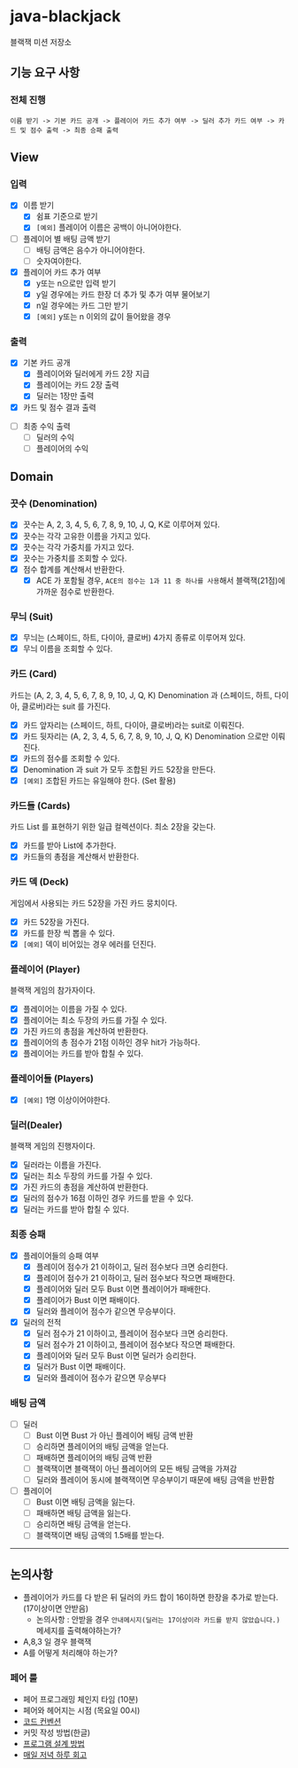 # java-blackjack

블랙잭 미션 저장소

## 기능 요구 사항

### 전체 진행

`이름 받기 -> 기본 카드 공개 -> 플레이어 카드 추가 여부 -> 딜러 추가 카드 여부 -> 카드 및 점수 출력 -> 최종 승패 출력`

## View

### 입력

- [x] 이름 받기
    - [x] 쉼표 기준으로 받기
    - [x] `[예외]` 플레이어 이름은 공백이 아니어야한다.

- [ ] 플레이어 별 배팅 금액 받기
    - [ ] 배팅 금액은 음수가 아니어야한다.
    - [ ] 숫자여야한다.

- [x] 플레이어 카드 추가 여부
    - [x] y또는 n으로만 입력 받기
    - [x] y일 경우에는 카드 한장 더 추가 및 추가 여부 물어보기
    - [x] n일 경우에는 카드 그만 받기
    - [x] `[예외]` y또는 n 이외의 값이 들어왔을 경우

### 출력

- [x] 기본 카드 공개
    - [x] 플레이어와 딜러에게 카드 2장 지급
    - [x] 플레이어는 카드 2장 출력
    - [x] 딜러는 1장만 출력

- [x] 카드 및 점수 결과 출력

[//]: # (- [x] 최종 승패 출력)

[//]: # (    - [x] 플레이어들의 승패 여부)

[//]: # (    - [x] 딜러의 전적)

- [ ] 최종 수익 출력
    - [ ] 딜러의 수익
    - [ ] 플레이어의 수익

## Domain

### 끗수 (Denomination)

- [x] 끗수는 A, 2, 3, 4, 5, 6, 7, 8, 9, 10, J, Q, K로 이루어져 있다.
- [x] 끗수는 각각 고유한 이름을 가지고 있다.
- [x] 끗수는 각각 가중치를 가지고 있다.
- [x] 끗수는 가중치를 조회할 수 있다.
- [x] 점수 합계를 계산해서 반환한다.
    - [x] ACE 가 포함될 경우, `ACE의 점수는 1과 11 중 하나를 사용`해서 블랙잭(21점)에 가까운 점수로 반환한다.

### 무늬 (Suit)

- [x] 무늬는 (스페이드, 하트, 다이아, 클로버) 4가지 종류로 이루어져 있다.
- [x] 무늬 이름을 조회할 수 있다.

### 카드 (Card)

카드는 (A, 2, 3, 4, 5, 6, 7, 8, 9, 10, J, Q, K) Denomination 과
(스페이드, 하트, 다이아, 클로버)라는 suit 를 가진다.

- [x] 카드 앞자리는 (스페이드, 하트, 다이아, 클로버)라는 suit로 이뤄진다.
- [x] 카드 뒷자리는 (A, 2, 3, 4, 5, 6, 7, 8, 9, 10, J, Q, K) Denomination 으로만 이뤄진다.
- [x] 카드의 점수를 조회할 수 있다.
- [x] Denomination 과 suit 가 모두 조합된 카드 52장을 만든다.
- [x] `[예외]` 조합된 카드는 유일해야 한다. (Set 활용)

### 카드들 (Cards)

카드 List 를 표현하기 위한 일급 컬렉션이다. 최소 2장을 갖는다.

- [x] 카드를 받아 List에 추가한다.
- [x] 카드들의 총점을 계산해서 반환한다.

### 카드 덱 (Deck)

게임에서 사용되는 카드 52장을 가진 카드 뭉치이다.

- [x] 카드 52장을 가진다.
- [x] 카드를 한장 씩 뽑을 수 있다.
- [x] `[예외]` 덱이 비어있는 경우 에러를 던진다.

### 플레이어 (Player)

블랙잭 게임의 참가자이다.

- [x] 플레이어는 이름을 가질 수 있다.
- [x] 플레이어는 최소 두장의 카드를 가질 수 있다.
- [x] 가진 카드의 총점을 계산하여 반환한다.
- [x] 플레이어의 총 점수가 21점 이하인 경우 hit가 가능하다.
- [x] 플레이어는 카드를 받아 합칠 수 있다.

### 플레이어들 (Players)

- [x] `[예외]` 1명 이상이어야한다.

### 딜러(Dealer)

블랙잭 게임의 진행자이다.

- [x] 딜러라는 이름을 가진다.
- [x] 딜러는 최소 두장의 카드를 가질 수 있다.
- [x] 가진 카드의 총점을 계산하여 반환한다.
- [x] 딜러의 점수가 16점 이하인 경우 카드를 받을 수 있다.
- [x] 딜러는 카드를 받아 합칠 수 있다.

### 최종 승패

- [x]  플레이어들의 승패 여부
    - [x]  플레이어 점수가 21 이하이고, 딜러 점수보다 크면 승리한다.
    - [x]  플레이어 점수가 21 이하이고, 딜러 점수보다 작으면 패배한다.
    - [x]  플레이어와 딜러 모두 Bust 이면 플레이어가 패배한다.
    - [x]  플레이어가 Bust 이면 패배이다.
    - [x]  딜러와 플레이어 점수가 같으면 무승부이다.
- [x]  딜러의 전적
    - [x]  딜러 점수가 21 이하이고, 플레이어 점수보다 크면 승리한다.
    - [x]  딜러 점수가 21 이하이고, 플레이어 점수보다 작으면 패배한다.
    - [x]  플레이어와 딜러 모두 Bust 이면 딜러가 승리한다.
    - [x]  딜러가 Bust 이면 패배이다.
    - [x]  딜러와 플레이어 점수가 같으면 무승부다

### 배팅 금액

- [ ] 딜러
    - [ ]  Bust 이면 Bust 가 아닌 플레이어 배팅 금액 반환
    - [ ]  승리하면 플레이어의 배팅 금액을 얻는다.
    - [ ]  패배하면 플레이어의 배팅 금액 반환
    - [ ]  블랙잭이면 블랙잭이 아닌 플레이어의 모든 배팅 금액을 가져감
    - [ ] 딜러와 플레이어 동시에 블랙잭이면 무승부이기 때문에 배팅 금액을 반환함
- [ ] 플레이어
    - [ ]  Bust 이면 배팅 금액을 잃는다.
    - [ ]  패배하면 배팅 금액을 잃는다.
    - [ ]  승리하면 배팅 금액을 얻는다.
    - [ ]  블랙잭이면 배팅 금액의 1.5배를 받는다.

---

## 논의사항

- 플레이어가 카드를 다 받은 뒤 딜러의 카드 합이 16이하면 한장을 추가로 받는다. (17이상이면 안받음)
    - 논의사항 : 안받을 경우 `안내메시지(딜러는 17이상이라 카드를 받지 않았습니다.)` 메세지를 출력해야하는가?
- A,8,3 일 경우 블랙잭
- A를 어떻게 처리해야 하는가?

### 페어 룰

- 페어 프로그래밍 체인지 타임 (10분)
- 페어와 헤어지는 시점 (목요일 00시)
- [코드 컨벤션](https://github.com/woowacourse/woowacourse-docs/tree/master/styleguide/java)
- 커밋 작성 방법(한글)
- [프로그램 설계 방법](https://whimsical.com/sudaltest-JGN5vZ4gSkYxZGZJPjnnX3@2Ux7TurymNM4tJSA7FqU)
- [매일 저녁 하루 회고](https://necessary-sundial-178.notion.site/47c56e272fb3485d84de5e502d66ff6c)